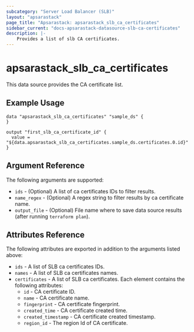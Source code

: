 ```yaml
---
subcategory: "Server Load Balancer (SLB)"
layout: "apsarastack"
page_title: "Apsarastack: apsarastack_slb_ca_certificates"
sidebar_current: "docs-apsarastack-datasource-slb-ca-certificates"
description: |-
    Provides a list of slb CA certificates.
---
```

# apsarastack\_slb_ca_certificates

This data source provides the CA certificate list.

## Example Usage

```
data "apsarastack_slb_ca_certificates" "sample_ds" {
}

output "first_slb_ca_certificate_id" {
  value = "${data.apsarastack_slb_ca_certificates.sample_ds.certificates.0.id}"
}
```

## Argument Reference

The following arguments are supported:

* `ids` - (Optional) A list of ca certificates IDs to filter results.
* `name_regex` - (Optional) A regex string to filter results by ca certificate name.
* `output_file` - (Optional) File name where to save data source results (after running `terraform plan`).

## Attributes Reference

The following attributes are exported in addition to the arguments listed above:

* `ids` - A list of SLB ca certificates IDs.
* `names` - A list of SLB ca certificates names.
* `certificates` - A list of SLB ca certificates. Each element contains the following attributes:
  * `id` - CA certificate ID.
  * `name` - CA certificate name.
  * `fingerprint` - CA certificate fingerprint.
  * `created_time` - CA certificate created time.
  * `created_timestamp` - CA certificate created timestamp.
  * `region_id` - The region Id of CA certificate.
